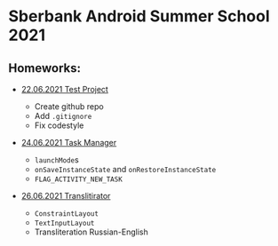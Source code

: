 # Sberbank Android Summer School 2021

## Homeworks:
- [22.06.2021 Test Project](hw_22-06-21)
  * Create github repo
  * Add `.gitignore`
  * Fix codestyle

- [24.06.2021 Task Manager](hw_24-06-21)
  * `launchMode`s
  * `onSaveInstanceState` and `onRestoreInstanceState`
  * `FLAG_ACTIVITY_NEW_TASK`
  
- [26.06.2021 Translitirator](hw_26-06-21)
  * `ConstraintLayout`
  * `TextInputLayout`
  * Transliteration Russian-English
